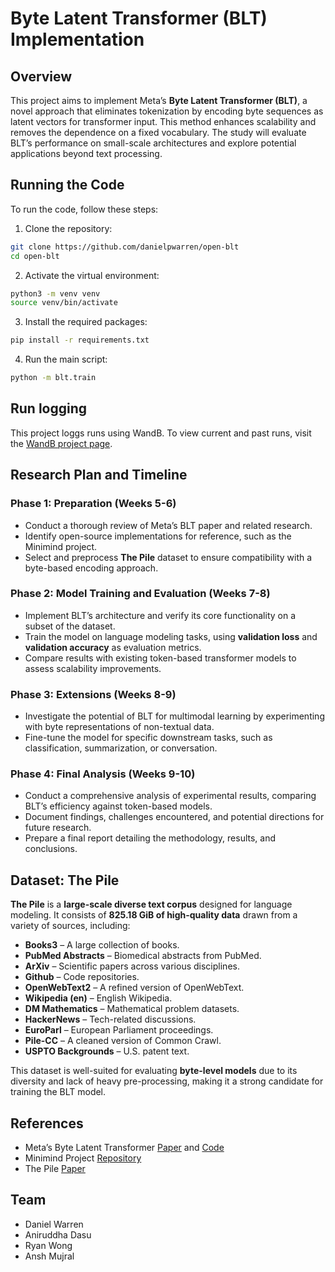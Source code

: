 # Byte Latent Transformer (BLT) Implementation  

## Overview  

This project aims to implement Meta’s **Byte Latent Transformer (BLT)**, a novel approach that eliminates tokenization by encoding byte sequences as latent vectors for transformer input. This method enhances scalability and removes the dependence on a fixed vocabulary. The study will evaluate BLT’s performance on small-scale architectures and explore potential applications beyond text processing.  

## Running the Code

To run the code, follow these steps:
1. Clone the repository:
```bash
git clone https://github.com/danielpwarren/open-blt
cd open-blt
```

2. Activate the virtual environment:
```bash
python3 -m venv venv
source venv/bin/activate
```

3. Install the required packages:
```bash
pip install -r requirements.txt
```

4. Run the main script:
```bash
python -m blt.train
```

## Run logging

This project loggs runs using WandB. To view current and past runs, visit the [WandB project page](https://wandb.ai/danielpwarren/open-blt).


## Research Plan and Timeline  

### Phase 1: Preparation (Weeks 5-6)  
- Conduct a thorough review of Meta’s BLT paper and related research.  
- Identify open-source implementations for reference, such as the Minimind project.  
- Select and preprocess **The Pile** dataset to ensure compatibility with a byte-based encoding approach.  

### Phase 2: Model Training and Evaluation (Weeks 7-8)  
- Implement BLT’s architecture and verify its core functionality on a subset of the dataset.  
- Train the model on language modeling tasks, using **validation loss** and **validation accuracy** as evaluation metrics.  
- Compare results with existing token-based transformer models to assess scalability improvements.

### Phase 3: Extensions (Weeks 8-9)  
- Investigate the potential of BLT for multimodal learning by experimenting with byte representations of non-textual data.  
- Fine-tune the model for specific downstream tasks, such as classification, summarization, or conversation.  

### Phase 4: Final Analysis (Weeks 9-10)  
- Conduct a comprehensive analysis of experimental results, comparing BLT’s efficiency against token-based models.  
- Document findings, challenges encountered, and potential directions for future research.  
- Prepare a final report detailing the methodology, results, and conclusions.  

## Dataset: The Pile  

**The Pile** is a **large-scale diverse text corpus** designed for language modeling. It consists of **825.18 GiB of high-quality data** drawn from a variety of sources, including:  

- **Books3** – A large collection of books.  
- **PubMed Abstracts** – Biomedical abstracts from PubMed.  
- **ArXiv** – Scientific papers across various disciplines.  
- **Github** – Code repositories.  
- **OpenWebText2** – A refined version of OpenWebText.  
- **Wikipedia (en)** – English Wikipedia.  
- **DM Mathematics** – Mathematical problem datasets.  
- **HackerNews** – Tech-related discussions.  
- **EuroParl** – European Parliament proceedings.  
- **Pile-CC** – A cleaned version of Common Crawl.  
- **USPTO Backgrounds** – U.S. patent text.  

This dataset is well-suited for evaluating **byte-level models** due to its diversity and lack of heavy pre-processing, making it a strong candidate for training the BLT model.  

## References  
- Meta’s Byte Latent Transformer [Paper](https://ai.meta.com/research/publications/byte-latent-transformer-patches-scale-better-than-tokens/8) and [Code](https://github.com/facebookresearch/blt)  
- Minimind Project [Repository](https://github.com/jingyaogong/minimind)
- The Pile [Paper](https://arxiv.org/pdf/2101.00027)

## Team  
- Daniel Warren  
- Aniruddha Dasu  
- Ryan Wong  
- Ansh Mujral  